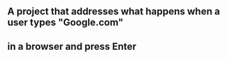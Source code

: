 ## A project that addresses what happens when a user types "Google.com"
## in a browser and press Enter 
